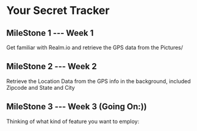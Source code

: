 # Your Secret Tracker

## MileStone 1 --- Week 1 
Get familiar with Realm.io and retrieve the GPS data from the Pictures/

## MileStone 2 --- Week 2
Retrieve the Location Data from the GPS info in the background, included Zipcode and State and City

## MileStone 3 --- Week 3 (Going On:))
Thinking of what kind of feature you want to employ:
